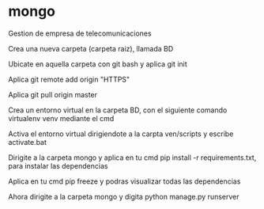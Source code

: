 # mongo
Gestion de empresa de telecomunicaciones

Crea una nueva carpeta (carpeta raiz), llamada BD

Ubicate en aquella carpeta con git bash y aplica git init

Aplica git remote add origin "HTTPS"

Aplica git pull origin master

Crea un entorno virtual en la carpeta BD, con el siguiente comando virtualenv venv mediante el cmd

Activa el entorno virtual dirigiendote a la carpta ven/scripts y escribe activate.bat

Dirigite a la carpeta mongo y aplica en tu cmd pip install -r requirements.txt, para instalar las dependencias

Aplica en tu cmd pip freeze y podras visualizar todas las dependencias

Ahora dirigite a la carpeta mongo y digita python manage.py runserver
